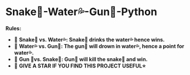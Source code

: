 # Snake🐍-Water💦-Gun🔫-Python
 **Rules:**
 - 🌱 **Snake🐍 vs. Water💦: Snake🐍 drinks the water💦 hence wins.**
 - 🌱 **Water💦 vs. Gun🔫: The gun🔫 will drown in water💦, hence a point for water💦.**
 - 🌱 **Gun 🔫vs. Snake🐍: Gun🔫 will kill the snake🐍 and win.**
 - 🌱 **GIVE A STAR IF YOU FIND THIS PROJECT USEFUL⭐**
